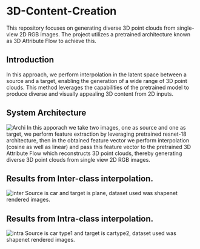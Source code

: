 # 3D-Content-Creation
This repository focuses on generating diverse 3D point clouds from single-view 2D RGB images. The project utilizes a pretrained architecture known as 3D Attribute Flow to achieve this.
## Introduction 
In this approach, we perform interpolation in the latent space between a source and a target, enabling the generation of a wide range of 3D point clouds. This method leverages the capabilities of the pretrained model to produce diverse and visually appealing 3D content from 2D inputs.

## System Architecture
![Archi]()
In this apporach we take two images, one as source and one as target, we perform feature extraction by leveraging pretrained resnet-18 architecture, then in the obtained feature vector we perform interpolation (cosine as well as linear) and pass this feature vector to the pretrained 3D Attribute Flow which reconstructs 3D point clouds, thereby generating diverse 3D point clouds from single view 2D RGB images.

## Results from Inter-class interpolation.
![inter]()
Source is car and target is plane, dataset used was shapenet rendered images.


## Results from Intra-class interpolation.
![intra]()
Source is car type1 and target is cartype2, dataset used was shapenet rendered images.





